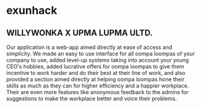 # exunhack
## WILLYWONKA X UPMA LUPMA ULTD.

Our application is a web-app aimed directly at ease of access and simplicity. We made an easy to use interface for all oompa loompas of your company to use,
added level-up systems taking into account your young CEO's hobbies, added lucrative offers for oompa loompas to give them incentive to work harder and do their best at
their line of work, and also provided a section aimed directly at helping oompa loompas hone their skills as much as they can for higher efficiency and a happier workplace.
Their are even more features like anonymous feedback to the admins for suggestions to make the workplace better and voice their problems.
